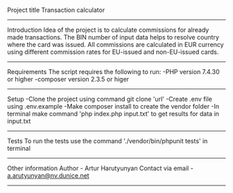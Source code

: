 Project title
Transaction calculator

---------------------------------------------

Introduction
Idea of the project is to calculate commissions for already made transactions.
The BIN number of input data helps to resolve country where the card was issued.
All commissions are calculated in EUR currency using different commission 
rates for EU-issued and non-EU-issued cards.

---------------------------------------------

Requirements
The script requires the following to run:
-PHP version 7.4.30 or higher
-composer version 2.3.5 or higer

---------------------------------------------

Setup
-Clone the project using command git clone 'url'
-Create .env file using .env.example
-Make composer install to create the vendor folder 
-In terminal make command 'php index.php input.txt' to get results for data in input.txt

---------------------------------------------

Tests
To run the tests use the command './vendor/bin/phpunit tests' in terminal

---------------------------------------------

Other information
Author - Artur Harutyunyan
Contact via email - a.arutyunyan@nv.dunice.net

---------------------------------------------
